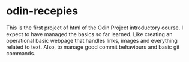 # odin-recepies
This is the first project of html of the Odin Project introductory course. I expect to have managed the basics so far learned. Like creating an operational basic webpage that handles links, images and everything related to text. Also, to manage good commit behaviours and basic git commands. 

